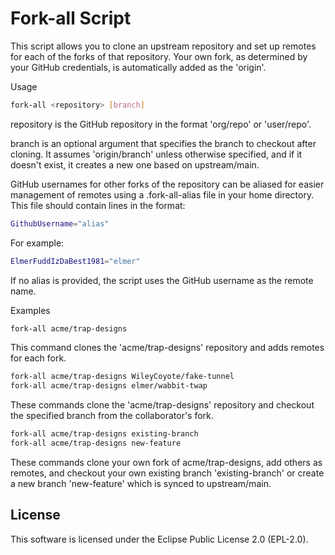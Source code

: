 # Fork-all Script
This script allows you to clone an upstream repository and set up remotes for each of the forks of that repository. Your own fork, as determined by your GitHub credentials, is automatically added as the 'origin'.

Usage
```bash
fork-all <repository> [branch]
```

repository is the GitHub repository in the format 'org/repo' or 'user/repo'.

branch is an optional argument that specifies the branch to checkout after cloning. It assumes 'origin/branch' unless otherwise specified, and if it doesn't exist, it creates a new one based on upstream/main.

GitHub usernames for other forks of the repository can be aliased for easier management of remotes using a .fork-all-alias file in your home directory. This file should contain lines in the format:

```bash
GithubUsername="alias"
```
For example:

```bash
ElmerFuddIzDaBest1981="elmer"
```
If no alias is provided, the script uses the GitHub username as the remote name.

Examples
```bash
fork-all acme/trap-designs
```
This command clones the 'acme/trap-designs' repository and adds remotes for each fork.

```bash
fork-all acme/trap-designs WileyCoyote/fake-tunnel
fork-all acme/trap-designs elmer/wabbit-twap
```
These commands clone the 'acme/trap-designs' repository and checkout the specified branch from the collaborator's fork.

```bash
fork-all acme/trap-designs existing-branch
fork-all acme/trap-designs new-feature
```

These commands clone your own fork of acme/trap-designs, add others as remotes, and checkout your own existing branch 'existing-branch' or create a new branch 'new-feature' which is synced to upstream/main.

## License
This software is licensed under the Eclipse Public License 2.0 (EPL-2.0). 